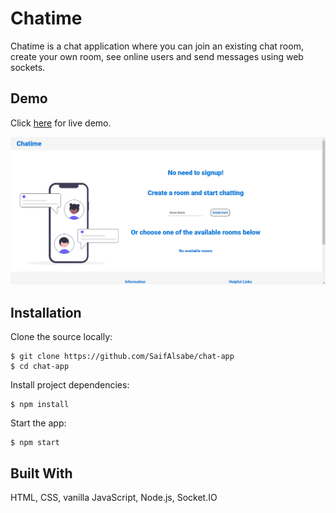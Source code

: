 # Chatime

Chatime is a chat application where you can join an existing chat room, create your own room, see online users and send messages using web sockets.

## Demo 

Click [here](https://linkus-chat-app.herokuapp.com/) for live demo.

![](demo/chatime.png)

## Installation

Clone the source locally:
```
$ git clone https://github.com/SaifAlsabe/chat-app
$ cd chat-app
```

Install project dependencies:
```
$ npm install
```

Start the app:
```
$ npm start
```

## Built With

HTML, CSS, vanilla JavaScript, Node.js, Socket.IO





